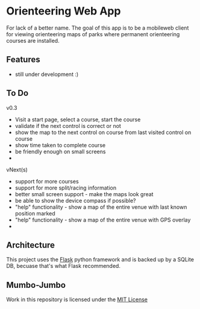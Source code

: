 Orienteering Web App
====================

For lack of a better name. The goal of this app is to be a mobileweb client for viewing orienteering maps of parks where permanent orienteering courses are installed.

Features
--------
* still under development :)

To Do
-----
v0.3
* Visit a start page, select a course, start the course
* validate if the next control is correct or not
* show the map to the next control on course from last visited control on course
* show time taken to complete course
* be friendly enough on small screens
* 
vNext(s)
* support for more courses
* support for more split/racing information
* better small screen support - make the maps look great
* be able to show the device compass if possible?
* "help" functionality - show a map of the entire venue with last known position marked
* "help" functionality - show a map of the entire venue with GPS overlay
* 


Architecture
------------
This project uses the [Flask](http://flask.pocoo.org/) python framework and is backed up by a SQLite DB, becuase that's what Flask recommended.


Mumbo-Jumbo
-----------
Work in this repository is licensed under the [MIT License](http://mit-license.org/)


